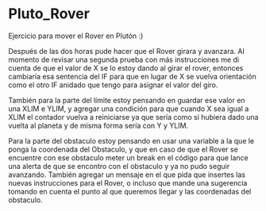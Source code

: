# Pluto_Rover
Ejercicio para mover el Rover en Plutón :)

Después de las dos horas pude hacer que el Rover girara y avanzara. Al momento de revisar una segunda prueba con más instrucciones me di cuenta de que el valor de X 
se lo estoy dando al girar el rover, entonces cambiaría esa sentencia del IF para que en lugar de X se vuelva orientación como el otro IF anidado que tengo para 
asignar el valor del giro.

También para la parte del límite estoy pensando en guardar ese valor en una XLIM e YLIM, y agregar una condición para que cuando X sea igual a XLIM el contador vuelva
a reiniciarse ya que sería como si hubiera dado una vuelta al planeta y de misma forma sería con Y y YLIM.

Para la parte del obstaculo estoy pensando en usar una variable a la que le ponga la coordenada del Obstaculo, y que en caso de que el Rover se encuentre con ese
obstaculo meter un break en el código para que lance una alerta de que se encontro con el obstaculo y ya no pudo seguir avanzando. También agregar un mensaje en el 
que pida que insertes las nuevas instrucciones para el Rover, o incluso que mande una sugerencia tomando en cuenta el punto al que queremos llegar y las coordenadas
del obstaculo.
